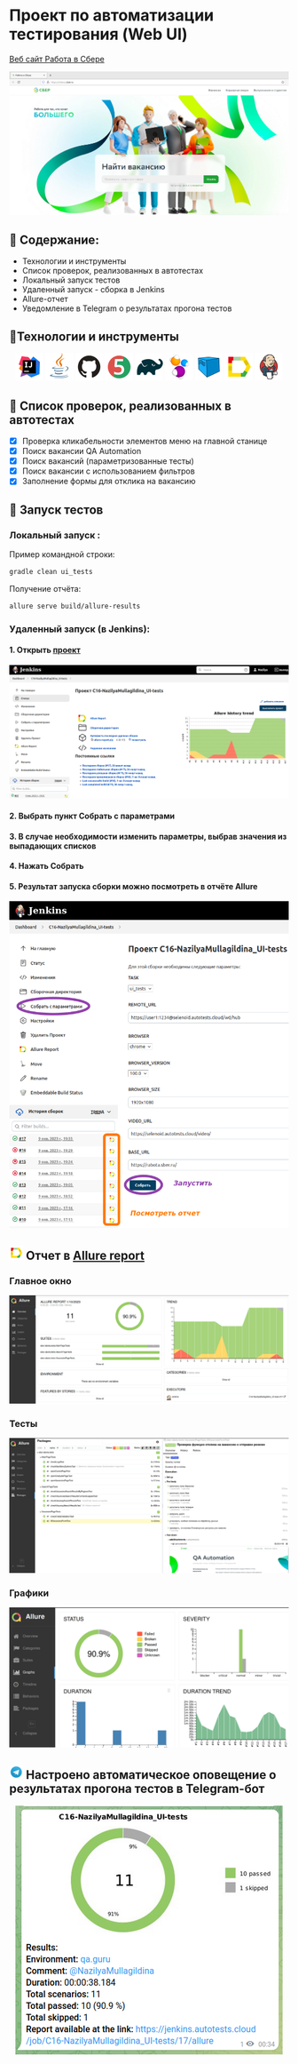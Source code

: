 # Проект по автоматизации тестирования (Web UI)
<a target="_blank" href="https://rabota.sber.ru/">Веб сайт Работа в Сбере</a>

<p align="center">
<img title="Allure Graphics" src="images/screens/sberRabota.png">
</p>

## :maple_leaf: Содержание:

- Технологии и инструменты
- Список проверок, реализованных в автотестах
- Локальный запуск тестов
- Удаленный запуск - сборка в Jenkins
- Allure-отчет
- Уведомление в Telegram о результатах прогона тестов

## :maple_leaf:Технологии и инструменты

<p align="center">
<a href="https://www.jetbrains.com/idea/"><img src="images/logo/Idea.svg" width="50" height="50"  alt="IDEA"/></a>
<a href="https://www.java.com/"><img src="images/logo/Java.svg" width="50" height="50"  alt="Java"/></a>
<a href="https://github.com/"><img src="images/logo/GitHub.svg" width="50" height="50"  alt="Github"/></a>
<a href="https://junit.org/junit5/"><img src="images/logo/Junit5.svg" width="50" height="50"  alt="JUnit 5"/></a>
<a href="https://gradle.org/"><img src="images/logo/Gradle.svg" width="50" height="50"  alt="Gradle"/></a>
<a href="https://selenide.org/"><img src="images/logo/Selenide.svg" width="50" height="50"  alt="Selenide"/></a>
<a href="https://aerokube.com/selenoid/"><img src="images/logo/Selenoid.svg" width="50" height="50"  alt="Selenoid"/></a>
<a href="https://github.com/allure-framework/allure2"><img src="images/logo/Allure.svg" width="50" height="50"  alt="Allure"/></a>
<a href="https://www.jenkins.io/"><img src="images/logo/Jenkins.svg" width="50" height="50"  alt="Jenkins"/></a>
</p>

## :maple_leaf: Список проверок, реализованных в автотестах

- [x] Проверка кликабельности элементов меню на главной станице
- [x] Поиск вакансии QA Automation
- [x] Поиск вакансий (параметризованные тесты)
- [x] Поиск вакансии с использованием фильтров
- [x] Заполнение формы для отклика на вакансию

## :maple_leaf: Запуск тестов

###  Локальный запуск :
Пример командной строки:
```bash
gradle clean ui_tests
```
Получение отчёта:
```bash
allure serve build/allure-results
```

###  Удаленный запуск (в Jenkins):
#### 1. Открыть <a target="_blank" href="https://jenkins.autotests.cloud/job/C16-NazilyaMullagildina_UI-tests/">проект</a>

![This is an image](/images/screens/Jenkins1.png)

#### 2. Выбрать пункт **Собрать с параметрами**
#### 3. В случае необходимости изменить параметры, выбрав значения из выпадающих списков
#### 4. Нажать **Собрать**
#### 5. Результат запуска сборки можно посмотреть в отчёте Allure

![This is an image](/images/screens/Jenkins2.png)

## <img src="images/logo/Allure.svg" width="25" height="25"  alt="Allure"/></a> Отчет в <a target="_blank" href="https://jenkins.autotests.cloud/job/10_DikayaAV_diploma/allure/">Allure report</a>

###  Главное окно

<p align="center">
<img title="Allure Overview Dashboard" src="images/screens/Allure_Report1.png">
</p>

###  Тесты

<p align="center">
<img title="Allure Tests" src="images/screens/Allure_Report2.png">
</p>

###  Графики

<p align="center">
<img title="Allure Graphics" src="images/screens/Allure_Report3.png">
</p>

## <img src="images/logo/Telegram.svg" width="25" height="25"  alt="Allure"/></a> Настроено автоматическое оповещение о результатах прогона тестов в Telegram-бот

<p align="center">
<img title="Allure Overview Dashboard" src="images/screens/telegramNotif.png" >
</p>
